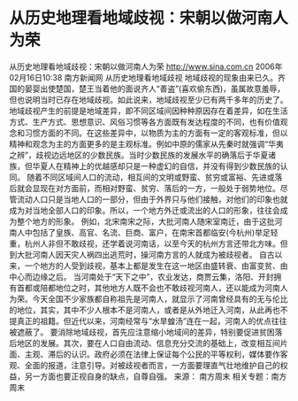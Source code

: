 # 从历史地理看地域歧视：宋朝以做河南人为荣

从历史地理看地域歧视：宋朝以做河南人为荣
http://www.sina.com.cn 2006年02月16日10:38 南方新闻网
从历史地理看地域歧视
地域歧视的现象由来已久。齐国的晏婴出使楚国，楚王当着他的面说齐人“善盗”(喜欢偷东西)，虽属故意羞辱，但也说明当时已存在地域歧视。如此说来，地域歧视至少已有两千多年的历史了。
地域歧视产生的前提是地域差异，即不同区域间因种种原因存在着差异，如在生活方式、生产方式、思想意识、风俗习惯等各方面既有发达程度的不同，也有价值观念和习惯方面的不同。在这些差异中，以物质为主的方面有一定的客观标准，但以精神和观念为主的方面更多的是主观标准。例如中原的儒家从先秦时就强调“华夷之辨”，歧视边远地区的少数民族。当时少数民族的发展水平的确落后于华夏诸族，但华夏人在精神上的优越感却只是一种虚幻的自信，并没有得到少数民族的认同。
随着不同区域间人口的流动，相互间的文明或野蛮、贫穷或富裕、先进或落后就会显现在对方面前，而相对野蛮、贫穷、落后的一方，一般处于弱势地位。尽管流动人口只是当地人口的一部分，但由于外界只与他们接触，对他们的印象也就成为对当地全部人口的印象。所以，一个地方外迁或流出的人口的形象，往往会成为整个地方的形象。
例如，北宋南宋之际，大批河南人随宋室南迁，由于这批河南人中包括了皇族、高官、名流、巨商、富户，在南宋首都临安(今杭州)举足轻重，杭州人非但不敢歧视，还学着说河南话，以至今天的杭州方言还带北方味。但到大批河南人因天灾人祸四出逃荒时，操河南方言的人就成为被歧视者。
自古以来，一个地方的人受到歧视，基本上都是发生在这一地区由盛转衰、由富变贫、由中心而边缘之后。
当河南处于“天下之中”，农业发达，商贾云集，洛阳、开封拥有首都或陪都地位之时，其他地方人既不会也不敢歧视河南人，还以能成为河南人为荣。今天全国不少家族都自称祖先是河南人，就显示了河南曾经具有的无与伦比的地位，其实，其中不少人根本不是河南人，或者是从外地迁入河南，从此再也不提真正的祖籍。但近代以来，河南经常与“水旱蝗汤”连在一起，河南人的优点往往被遮蔽了。
要消除地域歧视，首先应注意缩小地域间的差异，特别要促进贫困落后地区的发展。其次，要在人口自由流动、信息充分交流的基础上，改变相互间片面、主观、滞后的认识。政府必须在法律上保证每个公民的平等权利，媒体要作客观、全面的报道，注意引导。对被歧视者而言，一方面要理直气壮地维护自己的权益，另一方面也要正视自身的缺点，自尊自强。 来源：
南方周末
相关专题：南方周末 

